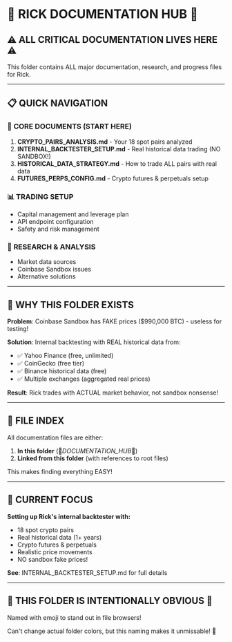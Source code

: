 # 🔴 RICK DOCUMENTATION HUB 🔴

## ⚠️ ALL CRITICAL DOCUMENTATION LIVES HERE ⚠️

This folder contains ALL major documentation, research, and progress files for Rick.

---

## 📋 QUICK NAVIGATION

### 🎯 **CORE DOCUMENTS (START HERE)**
1. **CRYPTO_PAIRS_ANALYSIS.md** - Your 18 spot pairs analyzed
2. **INTERNAL_BACKTESTER_SETUP.md** - Real historical data trading (NO SANDBOX!)
3. **HISTORICAL_DATA_STRATEGY.md** - How to trade ALL pairs with real data
4. **FUTURES_PERPS_CONFIG.md** - Crypto futures & perpetuals setup

### 📊 **TRADING SETUP**
- Capital management and leverage plan
- API endpoint configuration
- Safety and risk management

### 🔬 **RESEARCH & ANALYSIS**
- Market data sources
- Coinbase Sandbox issues
- Alternative solutions

---

## 🚨 WHY THIS FOLDER EXISTS

**Problem**: Coinbase Sandbox has FAKE prices ($990,000 BTC) - useless for testing!

**Solution**: Internal backtesting with REAL historical data from:
- ✅ Yahoo Finance (free, unlimited)
- ✅ CoinGecko (free tier)
- ✅ Binance historical data (free)
- ✅ Multiple exchanges (aggregated real prices)

**Result**: Rick trades with ACTUAL market behavior, not sandbox nonsense!

---

## 📁 FILE INDEX

All documentation files are either:
1. **In this folder** (🔴_DOCUMENTATION_HUB_🔴)
2. **Linked from this folder** (with references to root files)

This makes finding everything EASY!

---

## 🎯 CURRENT FOCUS

**Setting up Rick's internal backtester with:**
- 18 spot crypto pairs
- Real historical data (1+ years)
- Crypto futures & perpetuals
- Realistic price movements
- NO sandbox fake prices!

**See**: INTERNAL_BACKTESTER_SETUP.md for full details

---

## 🔴 THIS FOLDER IS INTENTIONALLY OBVIOUS 🔴

Named with emoji to stand out in file browsers!

Can't change actual folder colors, but this naming makes it unmissable! 🎯
